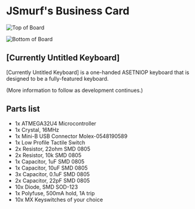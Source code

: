 # JSmurf's Business Card

![Top of Board](https://imgur.com/lRkqFWP.png)

![Bottom of Board](https://imgur.com/beNMj2l.png)

## [Currently Untitled Keyboard]

[Currently Untitled Keyboard] is a one-handed ASETNIOP keyboard that is designed to be a fully-featured keyboard.

(More information to follow as development continues.)

## Parts list

- 1x ATMEGA32U4 Microcontroller
- 1x Crystal, 16MHz
- 1x Mini-B USB Connector Molex-0548190589
- 1x Low Profile Tactile Switch
- 2x Resistor, 22ohm SMD 0805
- 2x Resistor, 10k SMD 0805
- 1x Capacitor, 1uF SMD 0805
- 1x Capacitor, 10uF SMD 0805
- 3x Capacitor, 0.1uF SMD 0805
- 2x Capacitor, 22pF SMD 0805
- 10x Diode, SMD SOD-123
- 1x Polyfuse, 500mA hold, 1A trip
- 10x MX Keyswitches of your choice